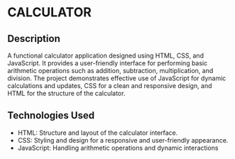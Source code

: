 # CALCULATOR
## Description
A functional calculator application designed using HTML, CSS, and JavaScript. It provides a user-friendly interface for performing basic arithmetic operations such as addition, subtraction, multiplication, and division. The project demonstrates effective use of JavaScript for dynamic calculations and updates, CSS for a clean and responsive design, and HTML for the structure of the calculator.

## Technologies Used
- HTML: Structure and layout of the calculator interface.
- CSS: Styling and design for a responsive and user-friendly appearance.
- JavaScript: Handling arithmetic operations and dynamic interactions
